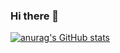 ### Hi there 👋

<!--
**HetarthJain/HetarthJain** is a ✨ _special_ ✨ repository because its `README.md` (this file) appears on your GitHub profile.

Here are some ideas to get you started:

- 🔭 I’m currently working on ...
- 🌱 I’m currently learning ...
- 👯 I’m looking to collaborate on ...
- 🤔 I’m looking for help with ...
- 💬 Ask me about ...
- 📫 How to reach me: ...
- 😄 Pronouns: ...
- ⚡ Fun fact: ...
-->
[![anurag's GitHub stats](https://github-readme-stats.vercel.app/api?username=HetarthJain)](https://github.com/anuraghazra/github-readme-stats)

